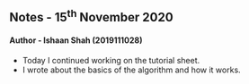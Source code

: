 ## Notes - 15<sup>th</sup> November 2020

#### Author - Ishaan Shah (2019111028)

- Today I continued working on the tutorial sheet.
- I wrote about the basics of the algorithm and how it works.
